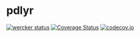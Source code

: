# pdlyr

[![wercker status](https://app.wercker.com/status/4ea949ce8bb2f12f75e40025e6d14694/m "wercker status")](https://app.wercker.com/project/bykey/4ea949ce8bb2f12f75e40025e6d14694) [![Coverage Status](https://coveralls.io/repos/krlmlr/pdlyr/badge.svg)](https://coveralls.io/r/krlmlr/pdlyr) [![codecov.io](https://codecov.io/github/krlmlr/pdlyr/coverage.svg?branch=master)](https://codecov.io/github/krlmlr/pdlyr?branch=master)
